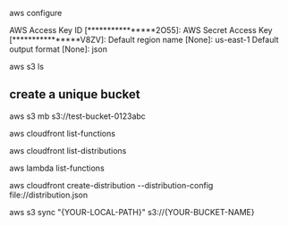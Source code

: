 aws configure

AWS Access Key ID [****************2O55]:
AWS Secret Access Key [****************V8ZV]:
Default region name [None]: us-east-1
Default output format [None]: json

aws s3 ls

## create a unique bucket
aws s3 mb s3://test-bucket-0123abc

aws cloudfront list-functions

aws cloudfront list-distributions

aws lambda list-functions

aws cloudfront create-distribution --distribution-config file://distribution.json

aws s3 sync "{YOUR-LOCAL-PATH}" s3://{YOUR-BUCKET-NAME}
